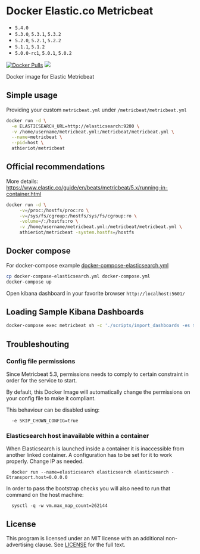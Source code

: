 # Docker Elastic.co Metricbeat

- ```5.4.0```
- ```5.3.0```, ```5.3.1```, ```5.3.2```
- ```5.2.0```, ```5.2.1```, ```5.2.2```
- ```5.1.1```, ```5.1.2```
- ```5.0.0-rc1```, ```5.0.1```, ```5.0.2```

[![Docker Pulls](https://img.shields.io/docker/pulls/athieriot/metricbeat.svg)]() [![](https://images.microbadger.com/badges/image/athieriot/metricbeat.svg)](https://microbadger.com/images/athieriot/metricbeat "Get your own image badge on microbadger.com")

Docker image for Elastic Metricbeat

## Simple usage

Providing your custom `metricbeat.yml` under `/metricbeat/metricbeat.yml`

```sh
docker run -d \
  -e ELASTICSEARCH_URL=http://elasticsearch:9200 \
  -v /home/username/metricbeat.yml:/metricbeat/metricbeat.yml \
  --name=metricbeat \
  --pid=host \
  athieriot/metricbeat
```

## Official recommendations

More details: https://www.elastic.co/guide/en/beats/metricbeat/5.x/running-in-container.html

```sh
docker run -d \
     -v=/proc:/hostfs/proc:ro \
     -v=/sys/fs/cgroup:/hostfs/sys/fs/cgroup:ro \
     -volume=/:/hostfs:ro \
     -v /home/username/metricbeat.yml:/metricbeat/metricbeat.yml \
     athieriot/metricbeat -system.hostfs=/hostfs
```

## Docker compose

For docker-compose example  [docker-compose-elasticsearch.yml](https://github.com/athieriot/docker-elastic-metricbeat/blob/master/docker-compose-elasticsearch.yml)

```sh
cp docker-compose-elasticsearch.yml docker-compose.yml
docker-compose up
```

Open kibana dashboard in your favorite browser `http://localhost:5601/`

## Loading Sample Kibana Dashboards

```sh
docker-compose exec metricbeat sh -c './scripts/import_dashboards -es $ELASTICSEARCH_URL'
```

## Troubleshouting

### Config file permissions

Since Metricbeat 5.3, permissions needs to comply to certain constraint in order for the service to start.

By default, this Docker Image will automatically change the permissions on your config file to make it compliant.

This behaviour can be disabled using:

      -e SKIP_CHOWN_CONFIG=true

### Elasticsearch host inavailable within a container

When Elasticsearch is launched inside a container it is inaccessible from another linked container.
A configuration has to be set for it to work properly. Change IP as needed.

      docker run --name=elasticsearch elasticsearch elasticsearch -Etransport.host=0.0.0.0

In order to pass the bootstrap checks you will also need to run that command on the host machine:

      sysctl -q -w vm.max_map_count=262144

## License

This program is licensed under an MIT license with an additional non-advertising clause. See [LICENSE](https://github.com/athieriot/docker-elastic-metricbeat/blob/master/LICENSE) for the full text.

